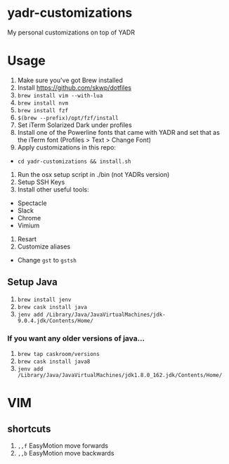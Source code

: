 # yadr-customizations
My personal customizations on top of YADR

# Usage
1. Make sure you've got Brew installed
1. Install https://github.com/skwp/dotfiles
1. `brew install vim --with-lua`
1. `brew install nvm`
1. `brew install fzf`
1. `$(brew --prefix)/opt/fzf/install`
1. Set iTerm Solarized Dark under profiles
1. Install one of the Powerline fonts that came with YADR and set that as the iTerm font (Profiles > Text > Change Font)
1. Apply customizations in this repo:
  - `cd yadr-customizations && install.sh`
1. Run the osx setup script in ./bin (not YADRs version)
1. Setup SSH Keys
1. Install other useful tools:
  - Spectacle
  - Slack
  - Chrome
  - Vimium
1. Resart
1. Customize aliases
  - Change `gst` to `gstsh`

## Setup Java
1. `brew install jenv`
1. `brew cask install java`
1. `jenv add /Library/Java/JavaVirtualMachines/jdk-9.0.4.jdk/Contents/Home/`

### If you want any older versions of java...
1. `brew tap caskroom/versions`
1. `brew cask install java8`
1. `jenv add /Library/Java/JavaVirtualMachines/jdk1.8.0_162.jdk/Contents/Home/`

# VIM

## shortcuts

1. `,,f` EasyMotion move forwards
1. `,,b` EasyMotion move backwards
